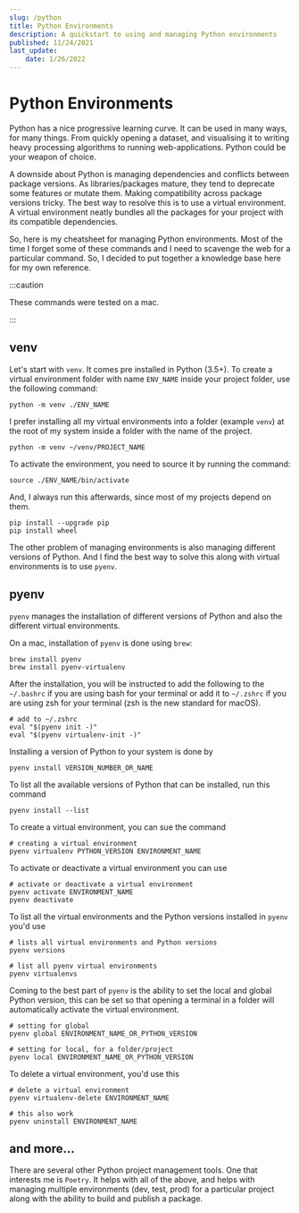 ```yaml
---
slug: /python
title: Python Environments
description: A quickstart to using and managing Python environments
published: 11/24/2021
last_update:
    date: 1/26/2022
---
```


# Python Environments

Python has a nice progressive learning curve. It can be used in many ways, for many things. From quickly opening a dataset, and visualising it to writing heavy processing algorithms to running web-applications. Python could be your weapon of choice.

A downside about Python is managing dependencies and conflicts between package versions. As libraries/packages mature, they tend to deprecate some features or mutate them. Making compatibility across package versions tricky. The best way to resolve this is to use a virtual environment. A virtual environment neatly bundles all the packages for your project with its compatible dependencies.

So, here is my cheatsheet for managing Python environments. Most of the time I forget some of these commands and I need to scavenge the web for a particular command. So, I decided to put together a knowledge base here for my own reference.

:::caution

These commands were tested on a mac.

:::

## venv

Let's start with `venv`. It comes pre installed in Python (3.5+). To create a virtual environment folder with name `ENV_NAME` inside your project folder, use the following command:

```shell
python -m venv ./ENV_NAME
```

I prefer installing all my virtual environments into a folder (example `venv`) at the root of my system inside a folder with the name of the project.

```shell
python -m venv ~/venv/PROJECT_NAME
```

To activate the environment, you need to source it by running the command:

```shell
source ./ENV_NAME/bin/activate
```

And, I always run this afterwards, since most of my projects depend on them.

```shell
pip install --upgrade pip
pip install wheel
```

The other problem of managing environments is also managing different versions of Python. And I find the best way to solve this along with virtual environments is to use `pyenv`.

## pyenv

`pyenv` manages the installation of different versions of Python and also the different virtual environments.

On a mac, installation of `pyenv` is done using `brew`:

```shell
brew install pyenv
brew install pyenv-virtualenv
```

After the installation, you will be instructed to add the following to the `~/.bashrc` if you are using bash for your terminal or add it to `~/.zshrc` if you are using zsh for your terminal (zsh is the new standard for macOS).

```shell
# add to ~/.zshrc
eval "$(pyenv init -)"
eval "$(pyenv virtualenv-init -)"
```

Installing a version of Python to your system is done by

```shell
pyenv install VERSION_NUMBER_OR_NAME
```

To list all the available versions of Python that can be installed, run this command

```shell
pyenv install --list
```

To create a virtual environment, you can sue the command

```shell
# creating a virtual environment
pyenv virtualenv PYTHON_VERSION ENVIRONMENT_NAME
```

To activate or deactivate a virtual environment you can use

```shell
# activate or deactivate a virtual environment
pyenv activate ENVIRONMENT_NAME
pyenv deactivate
```

To list all the virtual environments and the Python versions installed in `pyenv` you'd use

```shell
# lists all virtual environments and Python versions
pyenv versions

# list all pyenv virtual environments
pyenv virtualenvs
```

Coming to the best part of `pyenv` is the ability to set the local and global Python version, this can be set so that opening a terminal in a folder will automatically activate the virtual environment.

```shell
# setting for global
pyenv global ENVIRONMENT_NAME_OR_PYTHON_VERSION

# setting for local, for a folder/project
pyenv local ENVIRONMENT_NAME_OR_PYTHON_VERSION
```

To delete a virtual environment, you'd use this

```shell
# delete a virtual environment
pyenv virtualenv-delete ENVIRONMENT_NAME

# this also work
pyenv uninstall ENVIRONMENT_NAME
```

## and more...

There are several other Python project management tools. One that interests me is `Poetry`. It helps with all of the above, and helps with managing multiple environments (dev, test, prod) for a particular project along with the ability to build and publish a package.
